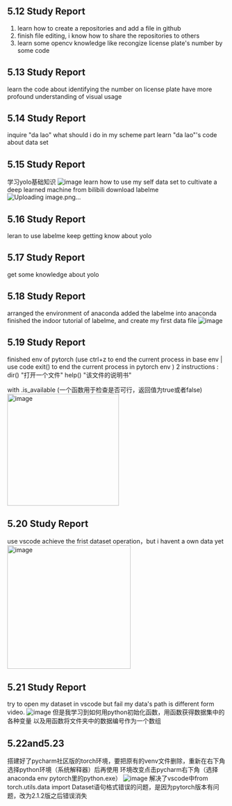 ## 5.12 Study Report
1. learn how to create a repositories and add a file in github
2. finish file editing, i know how to share the repositories to others
3. learn some opencv knowledge like recongize license plate's number by some code

## 5.13 Study Report
learn the code about identifying the number on license plate
have more profound understanding of visual usage

## 5.14 Study Report
inquire "da lao" what should i do in my scheme part
learn "da lao"'s code about data set

## 5.15 Study Report
学习yolo基础知识
![image](https://github.com/OT114514/DailyStudy/assets/169598472/f329a29c-0227-405a-a7c3-16d495c306e9)
learn how to use my self data set to cultivate a deep learned machine from bilibili 
download labelme![Uploading image.png…]()

## 5.16 Study Report
leran to use labelme
keep getting know about yolo

## 5.17 Study Report
get some knowledge about yolo

## 5.18 Study Report
arranged the environment of anaconda added the labelme into anaconda
finished the indoor tutorial of labelme, and create my first data file 
![image](https://github.com/OT114514/DailyStudy/assets/169598472/d79c1206-95cb-4b0e-860e-180f1e6193b6)

## 5.19 Study Report
finished env of pytorch
(use ctrl+z to end the current process in base env   | use code exit() to end the current process in pytorch env )
2 instructions :    dir() "打开一个文件"   help() "该文件的说明书"

with .is_available (一个函数用于检查是否可行，返回值为true或者false)
<img width="257" alt="image" src="https://github.com/OT114514/DailyStudy/assets/169598472/254c98b0-063b-41e3-a788-a7f41c88eda9">

## 5.20 Study Report
use vscode achieve the frist dataset operation，but i havent a own data yet
<img width="284" alt="image" src="https://github.com/OT114514/DailyStudy/assets/169598472/01658836-1661-46d3-a6d8-5865ddc38c2d">

## 5.21 Study Report
try to open my dataset in vscode but fail
my data's path is different form video.
![image](https://github.com/OT114514/DailyStudy/assets/169598472/f999def7-5503-4949-b911-c5a944833597)
但是我学习到如何用python初始化函数，用函数获得数据集中的各种变量
以及用函数将文件夹中的数据编号作为一个数组

## 5.22and5.23
搭建好了pycharm社区版的torch环境，要把原有的venv文件删除，重新在右下角选择python环境（系统解释器）后再使用
环境改变点击pycharm右下角（选择anaconda env pytorch里的python.exe）
![image](https://github.com/OT114514/DailyStudy/assets/169598472/0b8471f3-ed57-46b8-90b0-9868816cadb4)
解决了vscode中from torch.utils.data import Dataset语句格式错误的问题，是因为pytorch版本有问题，改为2.1.2版之后错误消失
 



